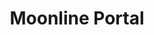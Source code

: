 ---
id: 3
title: "Moonline Portal"
description: "An internal tool used by Moonline's departments that connected directly to SAP Business One."
stack:
- name: "VueJs"
- name: "Element UI"
---